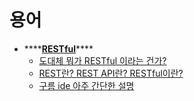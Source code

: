 # 용어

* \*\*\*\*[**RESTful**](https://ko.wikipedia.org/wiki/REST)\*\*\*\*
  * [도대체 뭐가 RESTful 이라는 건가?](http://www.chidoo.me/index.php/2016/06/03/what-is-restful/)
  * [REST란? REST API란? RESTful이란?](https://gmlwjd9405.github.io/2018/09/21/rest-and-restful.html)
  * [구름 ide 아주 간단한 설명](https://edu.goorm.io/learn/lecture/16335/%ED%95%9C-%EB%88%88%EC%97%90-%EC%9D%BD%EB%8A%94-%EB%A3%A8%EB%B9%84-%EC%98%A8-%EB%A0%88%EC%9D%BC%EC%A6%88/lesson/806303/scaffold-%EC%9D%B4%ED%95%B4%ED%95%98%EA%B8%B01-restful%EA%B3%BC-resources)



